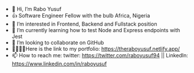 - 👋 Hi, I’m Rabo Yusuf
- 👍 Software Engineer Fellow with the bulb Africa, Nigeria
- 👀 I’m interested in Frontend, Backend and Fullstack position
- 🌱 I’m currently learning how to test Node and Express endpoints with Jest
- 💞️ I’m looking to collaborate on GitHub
- 👨‍👩‍👧‍👦Here is the link to my portfolio: https://theraboyusuf.netlify.app/
- 📫 How to reach me: twitter: https://twitter.com/raboyusuf94 || LinkedIn: https://www.linkedin.com/in/raboyusuf
